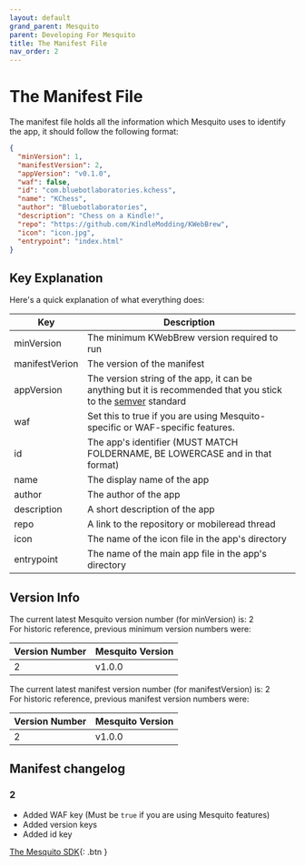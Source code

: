 ```yaml
---
layout: default
grand_parent: Mesquito
parent: Developing For Mesquito
title: The Manifest File
nav_order: 2
---
```


# The Manifest File
The manifest file holds all the information which Mesquito uses to identify the app, it should follow the following format:

~~~json
{
  "minVersion": 1,
  "manifestVersion": 2,
  "appVersion": "v0.1.0",
  "waf": false,
  "id": "com.bluebotlaboratories.kchess",
  "name": "KChess",
  "author": "Bluebotlaboratories",
  "description": "Chess on a Kindle!",
  "repo": "https://github.com/KindleModding/KWebBrew",
  "icon": "icon.jpg",
  "entrypoint": "index.html"
}
~~~

## Key Explanation
Here's a quick explanation of what everything does:

| Key            | Description                                                                                                                          |
|----------------|--------------------------------------------------------------------------------------------------------------------------------------|
| minVersion     | The minimum KWebBrew version required to run                                                                                         |
| manifestVerion | The version of the manifest                                                                                                          |
| appVersion     | The version string of the app, it can be anything but it is recommended that you stick to the [semver](https://semver.org/) standard |
| waf            | Set this to true if you are using Mesquito-specific or WAF-specific features.                                                        |
| id             | The app's identifier (MUST MATCH FOLDERNAME, BE LOWERCASE and in that format)                                                        |
| name           | The display name of the app                                                                                                          |
| author         | The author of the app                                                                                                                |
| description    | A short description of the app                                                                                                       |
| repo           | A link to the repository or mobileread thread                                                                                        |
| icon           | The name of the icon file in the app's directory                                                                                     |
| entrypoint     | The name of the main app file in the app's directory                                                                                 |

## Version Info
The current latest Mesquito version number (for minVersion) is: 2<br/>
For historic reference, previous minimum version numbers were:<br/>

| Version Number | Mesquito Version |
|----------------|------------------|
| 2              | v1.0.0           |

The current latest manifest version number (for manifestVersion) is: 2<br/>
For historic reference, previous manifest version numbers were:<br/>

| Version Number | Mesquito Version |
|----------------|------------------|
| 2              | v1.0.0           |

## Manifest changelog
### 2
- Added WAF key (Must be `true` if you are using Mesquito features)
- Added version keys
- Added id key

[The Mesquito SDK](./the-mesquito-sdk.html){: .btn }
